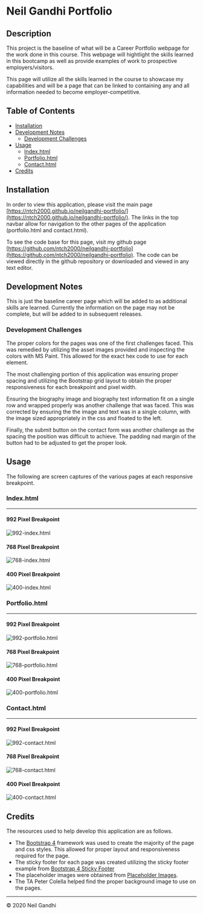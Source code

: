 # Neil Gandhi Portfolio

## Description

This project is the baseline of what will be a Career Portfolio webpage for the work done in this course. This webpage will hightlight the skills learned in this bootcamp as well as provide examples of work to prospective employers/visitors.

This page will utilize all the skills learned in the course to showcase my capabilities and will be a page that can be linked to containing any and all information needed to become employer-competitive.

## Table of Contents

- [Installation](#installation)
- [Development Notes](#development-notes)
  - [Development Challenges](#development-challenges)
- [Usage](#usage)
  - [Index.html](#index.html)
  - [Portfolio.html](#portfolio.html)
  - [Contact.html](#contact.html)
- [Credits](#credits)

## Installation

In order to view this application, please visit the main page [https://ntch2000.github.io/neilgandhi-portfolio/](https://ntch2000.github.io/neilgandhi-portfolio/). The links in the top navbar allow for navigation to the other pages of the application (portfolio.html and contact.html).

To see the code base for this page, visit my github page [https://github.com/ntch2000/neilgandhi-portfolio](https://github.com/ntch2000/neilgandhi-portfolio). The code can be viewed directly in the github repository or downloaded and viewed in any text editor.

## Development Notes

This is just the baseline career page which will be added to as additional skills are learned. Currently the information on the page may not be complete, but will be added to in subsequent releases.

### Development Challenges

The proper colors for the pages was one of the first challenges faced. This was remedied by utilizing the asset images provided and inspecting the colors with MS Paint. This allowed for the exact hex code to use for each element.

The most challenging portion of this application was ensuring proper spacing and utilizing the Bootstrap grid layout to obtain the proper responsiveness for each breakpoint and pixel width.

Ensuring the biography image and biography text information fit on a single row and wrapped properly was another challenge that was faced. This was corrected by ensuring the the image and text was in a single column, with the image sized appropriately in the css and floated to the left.

Finally, the submit button on the contact form was another challenge as the spacing the position was difficult to achieve. The padding nad margin of the button had to be adjusted to get the proper look.

## Usage

The following are screen captures of the various pages at each responsive breakpoint.

### Index.html

---

#### 992 Pixel Breakpoint

![992-index.html](./assets/images/992-index-ng.jpg "index.html at 992 pixels")

#### 768 Pixel Breakpoint

![768-index.html](./assets/images/768-index-ng.jpg "index.html at 768 pixels")

#### 400 Pixel Breakpoint

![400-index.html](./assets/images/400-index-ng.jpg "index.html at 400 pixels")

### Portfolio.html

---

#### 992 Pixel Breakpoint

![992-portfolio.html](./assets/images/992-portfolio-ng.jpg "portfolio.html at 992 pixels")

#### 768 Pixel Breakpoint

![768-portfolio.html](./assets/images/768-portfolio-ng.jpg "portfolio.html at 768 pixels")

#### 400 Pixel Breakpoint

![400-portfolio.html](./assets/images/400-portfolio-ng.jpg "portfolio.html at 400 pixels")

### Contact.html

---

#### 992 Pixel Breakpoint

![992-contact.html](./assets/images/992-contact-ng.jpg "contact.html at 992 pixels")

#### 768 Pixel Breakpoint

![768-contact.html](./assets/images/768-contact-ng.jpg "contact.html at 768 pixels")

#### 400 Pixel Breakpoint

![400-contact.html](./assets/images/400-contact-ng.jpg "contact.html at 400 pixels")

## Credits

The resources used to help develop this application are as follows.

- The [Bootstrap 4](https://getbootstrap.com/) framework was used to create the majority of the page and css styles. This allowed for proper layout and responsiveness required for the page.
- The sticky footer for each page was created utilizing the sticky footer example from [Bootstrap 4 Sticky Footer](https://getbootstrap.com/docs/4.0/examples/sticky-footer-navbar/)
- The placeholder images were obtained from [Placeholder Images](https://via.placeholder.com/150).
- The TA Peter Colella helped find the proper background image to use on the pages.

---

© 2020 Neil Gandhi
